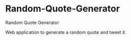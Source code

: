 # Random-Quote-Generator
Random Quote Generator

Web application to generate a random quote and tweet it.


